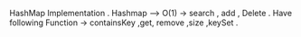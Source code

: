 HashMap Implementation .
Hashmap --> O(1) -> search , add , Delete .
Have following Function ->
containsKey ,get, remove ,size ,keySet .
